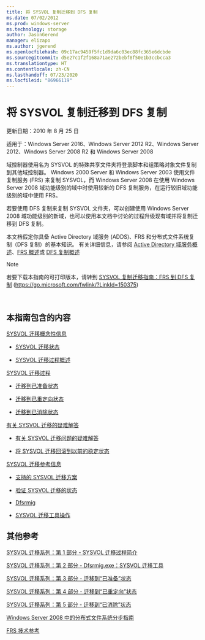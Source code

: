 ```yaml
---
title: 将 SYSVOL 复制迁移到 DFS 复制
ms.date: 07/02/2012
ms.prod: windows-server
ms.technology: storage
author: JasonGerend
manager: elizapo
ms.author: jgerend
ms.openlocfilehash: 09c17ac9459f5fc1d9da6c03ec88fc365e6dcbde
ms.sourcegitcommit: d5e27c1f2f168a71ae272bebf8f50e1b3ccbcca3
ms.translationtype: HT
ms.contentlocale: zh-CN
ms.lasthandoff: 07/23/2020
ms.locfileid: "86966119"
---
```

# <a name="migrate-sysvol-replication-to-dfs-replication"></a>将 SYSVOL 复制迁移到 DFS 复制


更新日期：2010 年 8 月 25 日

适用于：Windows Server 2016、Windows Server 2012 R2、Windows Server 2012、Windows Server 2008 R2 和 Windows Server 2008

域控制器使用名为 SYSVOL 的特殊共享文件夹将登录脚本和组策略对象文件复制到其他域控制器。 Windows 2000 Server 和 Windows Server 2003 使用文件复制服务 (FRS) 来复制 SYSVOL，而 Windows Server 2008 在使用 Windows Server 2008 域功能级别的域中时使用较新的 DFS 复制服务，在运行较旧域功能级别的域中使用 FRS。

若要使用 DFS 复制来复制 SYSVOL 文件夹，可以创建使用 Windows Server 2008 域功能级别的新域，也可以使用本文档中讨论的过程升级现有域并将复制迁移到 DFS 复制。

本文档假定你具备 Active Directory 域服务 (ADDS)、FRS 和分布式文件系统复制（DFS 复制）的基本知识。 有关详细信息，请参阅 [Active Directory 域服务概述](https://go.microsoft.com/fwlink/?linkid=147787)、[FRS 概述](https://go.microsoft.com/fwlink/?linkid=121763)或 [DFS 复制概述](https://go.microsoft.com/fwlink/?linkid=121762)


> [!NOTE]
> 若要下载本指南的可打印版本，请转到 <a href="https://go.microsoft.com/fwlink/?linkid=150375">SYSVOL 复制迁移指南：FRS 到 DFS 复制</a> (https://go.microsoft.com/fwlink/?LinkId=150375)
<br>


## <a name="in-this-guide"></a>本指南包含的内容

[SYSVOL 迁移概念性信息](/previous-versions/windows/it-pro/windows-server-2008-r2-and-2008/dd640170(v=ws.10))

  - [SYSVOL 迁移状态](/previous-versions/windows/it-pro/windows-server-2008-r2-and-2008/dd641052(v=ws.10))  
      
  - [SYSVOL 迁移过程概述](/previous-versions/windows/it-pro/windows-server-2008-r2-and-2008/dd639809(v=ws.10))  
      

[SYSVOL 迁移过程](/previous-versions/windows/it-pro/windows-server-2008-r2-and-2008/dd639860(v=ws.10))

  - [迁移到已准备状态](/previous-versions/windows/it-pro/windows-server-2008-r2-and-2008/dd641193(v=ws.10))  
      
  - [迁移到已重定向状态](/previous-versions/windows/it-pro/windows-server-2008-r2-and-2008/dd641340(v=ws.10))  
      
  - [迁移到已消除状态](/previous-versions/windows/it-pro/windows-server-2008-r2-and-2008/dd640254(v=ws.10))  
      

[有关 SYSVOL 迁移的疑难解答](/previous-versions/windows/it-pro/windows-server-2008-r2-and-2008/dd640395(v=ws.10))

  - [有关 SYSVOL 迁移问题的疑难解答](/previous-versions/windows/it-pro/windows-server-2008-r2-and-2008/dd639976(v=ws.10))  
      
  - [将 SYSVOL 迁移回滚到以前的稳定状态](/previous-versions/windows/it-pro/windows-server-2008-r2-and-2008/dd640509(v=ws.10))  
      

[SYSVOL 迁移参考信息](/previous-versions/windows/it-pro/windows-server-2008-r2-and-2008/dd640293(v=ws.10))

  - [支持的 SYSVOL 迁移方案](/previous-versions/windows/it-pro/windows-server-2008-r2-and-2008/dd639854(v=ws.10))  
      
  - [验证 SYSVOL 迁移的状态](/previous-versions/windows/it-pro/windows-server-2008-r2-and-2008/dd639789(v=ws.10))  
      
  - [Dfsrmig](/previous-versions/windows/it-pro/windows-server-2008-r2-and-2008/dd641227(v=ws.10))  
      
  - [SYSVOL 迁移工具操作](/previous-versions/windows/it-pro/windows-server-2008-r2-and-2008/dd639712(v=ws.10))  
      

## <a name="additional-references"></a>其他参考

[SYSVOL 迁移系列：第 1 部分 - SYSVOL 迁移过程简介](https://go.microsoft.com/fwlink/?linkid=121756)

[SYSVOL 迁移系列：第 2 部分 - Dfsrmig.exe：SYSVOL 迁移工具](https://go.microsoft.com/fwlink/?linkid=121757)

[SYSVOL 迁移系列：第 3 部分 - 迁移到“已准备”状态](https://go.microsoft.com/fwlink/?linkid=121758)

[SYSVOL 迁移系列：第 4 部分 - 迁移到“已重定向”状态](https://go.microsoft.com/fwlink/?linkid=121759)

[SYSVOL 迁移系列：第 5 部分 - 迁移到“已消除”状态](https://go.microsoft.com/fwlink/?linkid=121760)

[Windows Server 2008 中的分布式文件系统分步指南](https://go.microsoft.com/fwlink/?linkid=85231)

[FRS 技术参考](https://go.microsoft.com/fwlink/?linkid=121764)
